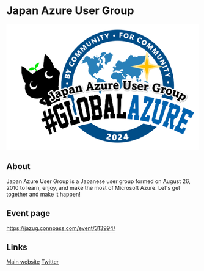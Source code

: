 # Japan Azure User Group

![jazug logo][2]

## About

Japan Azure User Group is a Japanese user group formed on August 26, 2010 to learn, enjoy, and make the most of Microsoft Azure. 
Let's get together and make it happen!

## Event page

https://jazug.connpass.com/event/313994/

## Links
[Main website][0]
[Twitter][1]

[0]: https://r.jazug.jp/
[1]: https://twitter.com/hashtag/jazug
[2]: global-azure-jazug-fukuoka.png
